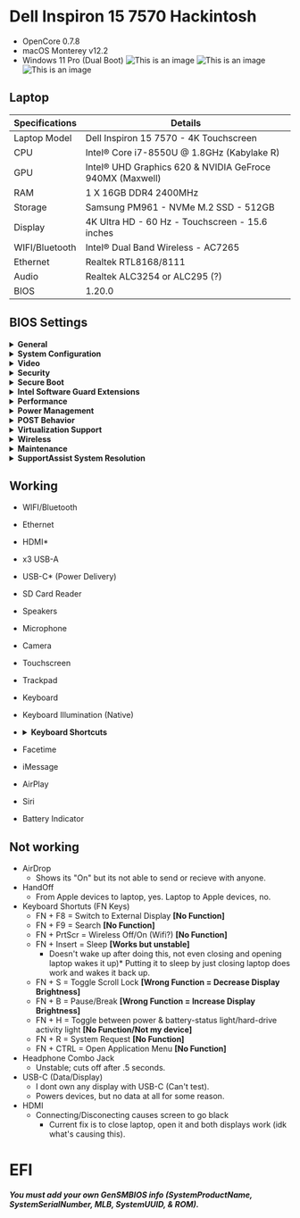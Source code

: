 # Dell Inspiron 15 7570 Hackintosh
* OpenCore 0.7.8
* macOS Monterey v12.2
* Windows 11 Pro (Dual Boot)
![This is an image](https://user-images.githubusercontent.com/85405303/153669634-a73875e8-4452-4cc2-abd2-fb0e3772f9b8.png)
![This is an image](https://user-images.githubusercontent.com/85405303/153669700-18ee9ac2-aba6-4428-88b7-0d51461e1f05.png)
![This is an image](https://user-images.githubusercontent.com/85405303/153669731-7e2a017e-8a81-4cc7-887a-fad4d8231693.png)

## Laptop

| **Specifications** | **Details**                                                         |
| -------------- | --------------------------------------------------------------- |
| Laptop Model   | Dell Inspiron 15 7570 - 4K Touchscreen                          |
| CPU            | Intel® Core i7-8550U @ 1.8GHz (Kabylake R)                      |
| GPU            | Intel® UHD Graphics 620 & NVIDIA GeFroce 940MX (Maxwell)        |
| RAM            | 1 X 16GB DDR4 2400MHz                                           |
| Storage        | Samsung PM961 - NVMe M.2 SSD - 512GB                            |
| Display        | 4K Ultra HD - 60 Hz - Touchscreen - 15.6 inches                 |
| WIFI/Bluetooth | Intel® Dual Band Wireless - AC7265                              |
| Ethernet       | Realtek RTL8168/8111                                            |
| Audio          | Realtek ALC3254 or ALC295 (?)                                   |
| BIOS           | 1.20.0                                                         |

## BIOS Settings
<details><summary><strong>General</strong></summary>

* Boot List Option: UEFI
* Legacy Option ROMs: Disabled
* UEFI Boot Path Security: Always, Except Internal HDD
</details>

<details><summary><strong>System Configuration</strong></summary>
  
* Integrated NIC: Enabled w/PXE
* SATA Operation: AHCI
* Drives: Enabled* (If you have another drive installed, make sure its enabled)
* Enable SMART Reporting: Disabled
* USB Confguration: All Enabled
* USB PowerShare: Optional
* Audio: All Enabled
* Keyboard Illumination: Optional* (You can always use <FN + F10> hotkey)
* Keyboard Backlight with AC: Enabled
* Miscellaneous Devices: All Enabled
  </details>

<details><summary><strong>Video</strong></summary>
  
* Dynamic Backlight Control: Enabled
  </details>

<details><summary><strong>Security</strong></summary>
  
* Password Bypass: Disabled
* Password Change: Enabled
* Non-Admin Setup Changes: Disabled
* UEFI Capsule Firmware Updates: Enabled
* PTT Security: PTT On
* Computrace(R): Deactivate
* CPU XD Support: Enabled
* Admin Setup Lockout: Disabled
* Master Password Lockout: Disabled
  </details>

<details><summary><strong>Secure Boot</strong></summary>
  
* Secure Boot: Disabled
* Expert Key Management: Disabled
  </details>

<details><summary><strong>Intel Software Guard Extensions</strong></summary>
  
* Intel SGX: Software Controlled
  </details>

<details><summary><strong>Performance</strong></summary>
  
* Multi Core Support: All
* Intel SpeedStep: Enabled
* C-States Control: Enabled
* Intel TurboBoost: Enabled
* HyperThread Control: Enabled
  </details>

<details><summary><strong>Power Management</strong></summary>
  
* Intel Speed Shirt Technology: Enabled
* USB Wake Support: Disabled
* Wake on LAN: Disabled
  </details>

<details><summary><strong>POST Behavior</strong></summary>
  
* Adapter Warnings: Enabled
* FN Lock Options: Enabled;Secondary
* FastBoot: Thorough
  </details>

<details><summary><strong>Virtualization Support</strong></summary>
  
* Virtualization: Enabled
* VT for Direct I/O: Enabled
  </details>

<details><summary><strong>Wireless</strong></summary>
  
* Wireless Switch: All Enabled
* Wireless Device: All Enabled
  </details>

<details><summary><strong>Maintenance</strong></summary>
  
* BIOS Downgrade: Enabled
* Data Wipe: Disabled
* BIOS Recovery: Enabled;From Hard Drive
  </details>

<details><summary><strong>SupportAssist System Resolution</strong></summary>
  
* Support OS Recovery: Enabled
  </details>


## Working
* WIFI/Bluetooth
* Ethernet
* HDMI*
* x3 USB-A
* USB-C* (Power Delivery)
* SD Card Reader
* Speakers
* Microphone
* Camera
* Touchscreen
* Trackpad
* Keyboard
* Keyboard Illumination (Native)
* <details><summary><strong>Keyboard Shortcuts</strong></summary>
  
  * FN + ESC = Toggle FN-Key Lock
  * FN + F1 = Mute Audio
  * FN + F2 = Decrease Volume
  * FN + F3 = Increase Volume
  * FN + F4 = Play Previous Track/Chapter
  * FN + F5 = Play/Pause
  * FN + F6 = Play Next Track/Chapter
  * FN + F10 = Toggle Keyboard Backlight
  * FN + F11 = Decrease Display Brightness
  * FN + F12 = Increase Display Brightness
  * FN + Insert = Sleep *Unstable
  * CTRL + Insert = Power Mode Options
  * FN + PgUp = Page Up
  * FN + PgDn = Page Down
  * FN + Home = Home
  * FN + End = End
  </details>
* Facetime
* iMessage
* AirPlay
* Siri
* Battery Indicator

## Not working
* AirDrop 
  * Shows its "On" but its not able to send or recieve with anyone.
* HandOff
  * From Apple devices to laptop, yes. Laptop to Apple devices, no.
* Keyboard Shortuts (FN Keys)
  * FN + F8 = Switch to External Display **[No Function]**
  * FN + F9 = Search **[No Function]**
  * FN + PrtScr = Wireless Off/On (Wifi?) **[No Function]**
  * FN + Insert = Sleep **[Works but unstable]**
    * Doesn't wake up after doing this, not even closing and opening laptop wakes it up)* Putting it to sleep by just closing laptop does work and wakes it back up.
  * FN + S = Toggle Scroll Lock **[Wrong Function = Decrease Display Brightness]**
  * FN + B = Pause/Break **[Wrong Function = Increase Display Brightness]**
  * FN + H = Toggle between power & battery-status light/hard-drive activity light **[No Function/Not my device]**
  * FN + R = System Request **[No Function]**
  * FN + CTRL = Open Application Menu **[No Function]**
* Headphone Combo Jack
  * Unstable; cuts off after .5 seconds.
* USB-C (Data/Display)
  * I dont own any display with USB-C (Can't test).
  * Powers devices, but no data at all for some reason.
* HDMI
  * Connecting/Disconecting causes screen to go black
    * Current fix is to close laptop, open it and both displays work (idk what's causing this).
# EFI
***You must add your own GenSMBIOS info (SystemProductName, SystemSerialNumber, MLB, SystemUUID, & ROM).***


<!-- Markdown link & img dfn's -->
[guideline]: https://dortania.github.io/OpenCore-Install-Guide/
[OpenIntelWireless's Repo]: https://github.com/OpenIntelWireless/HeliPort/releases
[itlwm]: https://github.com/OpenIntelWireless/itlwm/releases
[Proper Tree]: https://github.com/corpnewt/ProperTree
